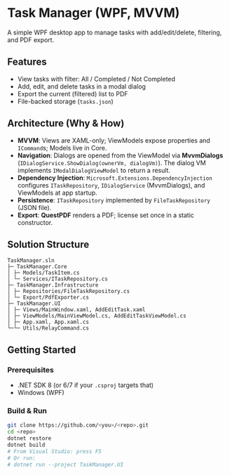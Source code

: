 # Task Manager (WPF, MVVM)

A simple WPF desktop app to manage tasks with add/edit/delete, filtering, and PDF export.

## Features
- View tasks with filter: All / Completed / Not Completed
- Add, edit, and delete tasks in a modal dialog
- Export the current (filtered) list to PDF
- File-backed storage (`tasks.json`)

## Architecture (Why & How)
- **MVVM**: Views are XAML-only; ViewModels expose properties and `ICommand`s; Models live in Core.
- **Navigation**: Dialogs are opened from the ViewModel via **MvvmDialogs** (`IDialogService.ShowDialog(ownerVm, dialogVm)`). The dialog VM implements `IModalDialogViewModel` to return a result.
- **Dependency Injection**: `Microsoft.Extensions.DependencyInjection` configures `ITaskRepository`, `IDialogService` (MvvmDialogs), and ViewModels at app startup.
- **Persistence**: `ITaskRepository` implemented by `FileTaskRepository` (JSON file).
- **Export**: **QuestPDF** renders a PDF; license set once in a static constructor.

## Solution Structure
~~~
TaskManager.sln
├─ TaskManager.Core
│ ├─ Models/TaskItem.cs
│ └─ Services/ITaskRepository.cs
├─ TaskManager.Infrastructure
│ ├─ Repositories/FileTaskRepository.cs
│ └─ Export/PdfExporter.cs
├─ TaskManager.UI
│ ├─ Views/MainWindow.xaml, AddEditTask.xaml
│ ├─ ViewModels/MainViewModel.cs, AddEditTaskViewModel.cs
│ ├─ App.xaml, App.xaml.cs
└─└─ Utils/RelayCommand.cs
~~~

## Getting Started

### Prerequisites
- .NET SDK 8 (or 6/7 if your `.csproj` targets that)
- Windows (WPF)

### Build & Run
```bash
git clone https://github.com/<you>/<repo>.git
cd <repo>
dotnet restore
dotnet build
# From Visual Studio: press F5
# Or run:
# dotnet run --project TaskManager.UI
